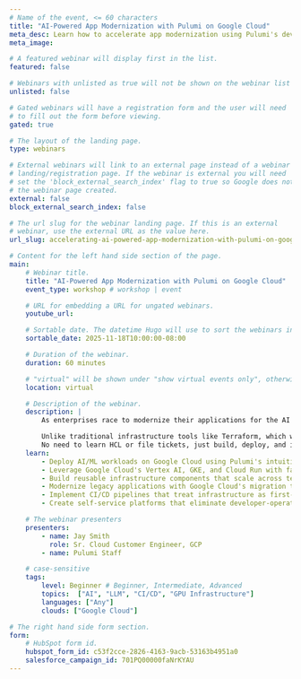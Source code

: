 ```yaml
---
# Name of the event, <= 60 characters
title: "AI-Powered App Modernization with Pulumi on Google Cloud"
meta_desc: Learn how to accelerate app modernization using Pulumi's developer-first Infrastructure as Code with Google Cloud's AI services.
meta_image:

# A featured webinar will display first in the list.
featured: false

# Webinars with unlisted as true will not be shown on the webinar list
unlisted: false

# Gated webinars will have a registration form and the user will need
# to fill out the form before viewing.
gated: true

# The layout of the landing page.
type: webinars

# External webinars will link to an external page instead of a webinar
# landing/registration page. If the webinar is external you will need
# set the 'block_external_search_index' flag to true so Google does not index
# the webinar page created.
external: false
block_external_search_index: false

# The url slug for the webinar landing page. If this is an external
# webinar, use the external URL as the value here.
url_slug: accelerating-ai-powered-app-modernization-with-pulumi-on-google-cloud

# Content for the left hand side section of the page.
main:
    # Webinar title.
    title: "AI-Powered App Modernization with Pulumi on Google Cloud"
    event_type: workshop # workshop | event

    # URL for embedding a URL for ungated webinars.
    youtube_url: 

    # Sortable date. The datetime Hugo will use to sort the webinars in date order.
    sortable_date: 2025-11-18T10:00:00-08:00

    # Duration of the webinar.
    duration: 60 minutes

    # "virtual" will be shown under "show virtual events only", otherwise shown as City, State (seattle, wa)
    location: virtual

    # Description of the webinar.
    description: |
        As enterprises race to modernize their applications for the AI era, the complexity of managing cloud infrastructure has become a critical bottleneck. This hands-on workshop demonstrates how Google Cloud customers can accelerate their app modernization journey by leveraging Pulumi's developer-first Infrastructure as Code approach alongside Google Cloud's cutting-edge AI services.

        Unlike traditional infrastructure tools like Terraform, which were built for operators, creating friction between development and DevOps teams. Pulumi revolutionizes this paradigm by empowering developers to manage Google Cloud resources using familiar programming languages, such as Python, TypeScript, Go, C#, and Java.
        No need to learn HCL or file tickets, just build, deploy, and iterate faster with code.
    learn:
        - Deploy AI/ML workloads on Google Cloud using Pulumi's intuitive programming model
        - Leverage Google Cloud's Vertex AI, GKE, and Cloud Run with familiar development practices
        - Build reusable infrastructure components that scale across teams and projects
        - Modernize legacy applications with Google Cloud's migration tools through code
        - Implement CI/CD pipelines that treat infrastructure as first-class application code
        - Create self-service platforms that eliminate developer-operator bottlenecks

    # The webinar presenters
    presenters:
        - name: Jay Smith
          role: Sr. Cloud Customer Engineer, GCP
        - name: Pulumi Staff

    # case-sensitive
    tags:
        level: Beginner # Beginner, Intermediate, Advanced
        topics:  ["AI", "LLM", "CI/CD", "GPU Infrastructure"]
        languages: ["Any"]
        clouds: ["Google Cloud"]

# The right hand side form section.
form:
    # HubSpot form id.
    hubspot_form_id: c53f2cce-2826-4163-9acb-53163b4951a0
    salesforce_campaign_id: 701PQ00000faNrKYAU
---
```

